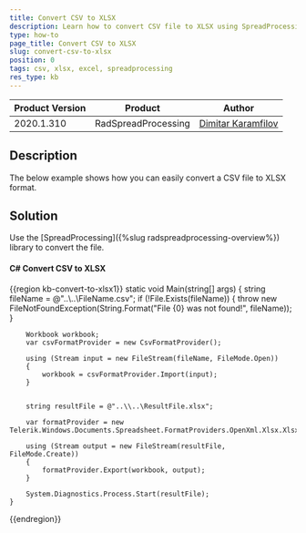 ```yaml
---
title: Convert CSV to XLSX
description: Learn how to convert CSV file to XLSX using SpreadProcessing.
type: how-to 
page_title: Convert CSV to XLSX
slug: convert-csv-to-xlsx
position: 0
tags: csv, xlsx, excel, spreadprocessing
res_type: kb
---
```


|Product Version|Product|Author|
|----|----|----|
|2020.1.310|RadSpreadProcessing|[Dimitar Karamfilov](https://www.telerik.com/blogs/author/dimitar-karamfilov)|

## Description

The below example shows how you can easily convert a CSV file to XLSX format.  

## Solution

Use the [SpreadProcessing]({%slug radspreadprocessing-overview%}) library to convert the file. 

#### __C# Convert CSV to XLSX__

{{region kb-convert-to-xlsx1}}
    static void Main(string[] args)
    {
        string fileName = @"..\\..\FileName.csv";
        if (!File.Exists(fileName))
        {
            throw new FileNotFoundException(String.Format("File {0} was not found!", fileName));
        }

        Workbook workbook;
        var csvFormatProvider = new CsvFormatProvider();

        using (Stream input = new FileStream(fileName, FileMode.Open))
        {
            workbook = csvFormatProvider.Import(input);
        }


        string resultFile = @"..\\..\ResultFile.xlsx";

        var formatProvider = new Telerik.Windows.Documents.Spreadsheet.FormatProviders.OpenXml.Xlsx.XlsxFormatProvider();

        using (Stream output = new FileStream(resultFile, FileMode.Create))
        {
            formatProvider.Export(workbook, output);
        }

        System.Diagnostics.Process.Start(resultFile);
    }

{{endregion}}

